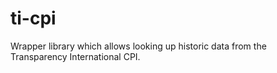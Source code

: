 # ti-cpi
Wrapper library which allows looking up historic data from the Transparency International CPI.
